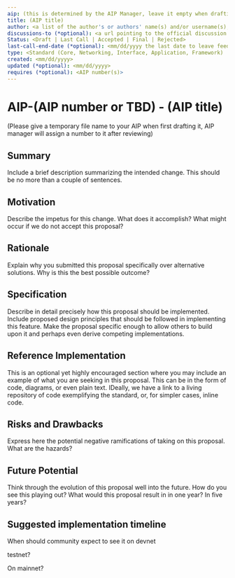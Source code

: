 ```yaml
---
aip: (this is determined by the AIP Manager, leave it empty when drafting)
title: (AIP title)
author: <a list of the author's or authors' name(s) and/or username(s), or name(s) and email(s). Details are below.>
discussions-to (*optional): <a url pointing to the official discussion thread>
Status: <Draft | Last Call | Accepted | Final | Rejected>
last-call-end-date (*optional): <mm/dd/yyyy the last date to leave feedbacks and reviews>
type: <Standard (Core, Networking, Interface, Application, Framework) | Informational | Process>
created: <mm/dd/yyyy>
updated (*optional): <mm/dd/yyyy>
requires (*optional): <AIP number(s)>
---
```


# AIP-(AIP number or TBD) - (AIP title)
  
(Please give a temporary file name to your AIP when first drafting it, AIP manager will assign a number to it after reviewing)

## Summary

Include a brief description summarizing the intended change. This should be no more than a couple of sentences.

## Motivation

Describe the impetus for this change. What does it accomplish? What might occur if we do not accept this proposal?

## Rationale

Explain why you submitted this proposal specifically over alternative solutions. Why is this the best possible outcome?

## Specification

Describe in detail precisely how this proposal should be implemented. Include proposed design principles that should be followed in implementing this feature. Make the proposal specific enough to allow others to build upon it and perhaps even derive competing implementations.

## Reference Implementation

This is an optional yet highly encouraged section where you may include an example of what you are seeking in this proposal. This can be in the form of code, diagrams, or even plain text. IDeally, we have a link to a living repository of code exemplifying the standard, or, for simpler cases, inline code.

## Risks and Drawbacks

Express here the potential negative ramifications of taking on this proposal. What are the hazards?

## Future Potential

Think through the evolution of this proposal well into the future. How do you see this playing out? What would this proposal result in in one year? In five years?

## Suggested implementation timeline

When should community expect to see it on devnet

testnet?

On mainnet?
